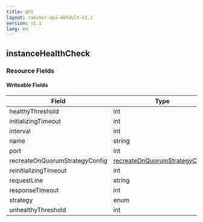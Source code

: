 ```yaml
---
title: API
layout: rancher-api-default-v1.1
version: v1.1
lang: en
---
```


## instanceHealthCheck



### Resource Fields

#### Writeable Fields

Field | Type | Create | Update | Default | Notes
---|---|---|---|---|---
healthyThreshold | int | Optional | - | - | 
initializingTimeout | int | Optional | - | - | 
interval | int | Optional | - | - | 
name | string | Optional | Yes | - | 
port | int | Yes | - | - | 
recreateOnQuorumStrategyConfig | [recreateOnQuorumStrategyConfig]({{site.baseurl}}/rancher/{{page.version}}/{{page.lang}}/api/api-resources/recreateOnQuorumStrategyConfig/) | Optional | - | - | 
reinitializingTimeout | int | Optional | - | - | 
requestLine | string | Optional | - | - | 
responseTimeout | int | Optional | - | - | 
strategy | enum | Optional | - | recreate | 
unhealthyThreshold | int | Optional | - | - | 



<br>
